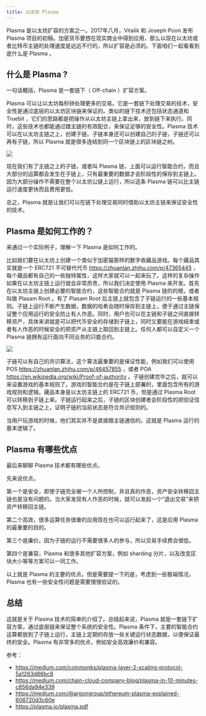 ```yaml
---
title: 以太坊 Plasma
---
```


Plasma 是以太坊扩容的方案之一。2017年八月，Vitalik 和 Joseph Poon 发布 Plasma 项目的初稿。加密货币要想在现实商业中得到应用，那么以现在以太坊或者比特币主链的处理速度是远远不行的，所以扩容是必须的。下面咱们一起看看到底什么是 Plasma 。

## 什么是 Plasma ?

一句话概括，Plasma 是一套链下（ Off-chain ）扩容方案。

Plasma 可以让以太坊每秒钟处理更多的交易。它是一套链下处理交易的技术，安全性是通过底层的以太坊区块链来保证的。类似的链下技术还包括状态通道和 Truebit ，它们的思路都是把操作从以太坊主链上拿出来，放到链下来执行。同时，这些技术也都能通过跟主链的有效配合，来保证足够的安全性。Plasma 技术可以在以太坊主链之上，创建子链。子链本身还可以创建自己的子链，子链还可以再有子链，所以 Plasma 就是很多连结到同一个区块链上的区块链之树。

![](https://happypeter.github.io/images/2018112402.jpg)

现在我们有了主链之上的子链，或者叫 Plasma 链，上面可以运行智能合约，而且大部分的运算都会发生在子链上，只有最重要的数据才会阶段性的保存到主链上。因为大部分操作不需要在整个以太坊公链上运行，所以这条 Plasma 链可以比主链运行速度更快而且费用更低。

总之，Plasma 就是让我们可以在链下处理交易同时借助以太坊主链来保证安全性的技术。

## Plasma 是如何工作的？

来通过一个实际例子，理解一下 Plasma 是如何工作的。

比如我们要在以太坊上创建一个类似于加密猫那样的数字收藏品游戏。每个藏品其实就是一个 ERC721 不可替代代币 https://zhuanlan.zhihu.com/p/47365445 ，每个藏品都有自己的一些独特属性，这样大家就可以一起来玩了。这样的复杂操作如果在以太坊主链上运行就会非常昂贵，所以我们决定使用 Plasma 来开发。首先在以太坊主链上创建必要的智能合约，这些智能合约就是 Plasma 链的的根，或者叫做 Plasam Root 。有了 Plasam Root 后主链上就包含了子链运行的一些基本规则。子链上运行不断产生数据，数据的哈希会随时保存到主链上，便于通过主链保证整个应用运行的安全防止有人作恶。同时，用户也可以在主链和子链之间直接转移资产，具体来讲就是可以把代币安全的存储到子链上，同时又要能在游戏结束或者有人作恶的时候安全的把资产从主链上取回到主链上。任何人都可以自定义一个 Plasma 链拥有运行面向不同业务的只能合约。

![](https://happypeter.github.io/images/2018112401.jpg)

子链可以有自己的共识算法，这个算法最重要的是保证性能，例如我们可以使用 POS https://zhuanlan.zhihu.com/p/46457855 ，或者 POA https://en.wikipedia.org/wiki/Proof-of-authority 。子链创建完毕之后，就可以来设置游戏的基本规则了。游戏的智能合约是在子链上部署的，里面包含所有的游戏规则和逻辑。藏品本身是以太坊主链上的 ERC721 币，但是通过 Plasma Root 可以转移到子链上来。子链运行起来之后，子链的区块创建者会阶段性的把验证信息写入到主链之上，证明子链的当前状态是符合共识规则的。

当用户玩游戏的时候，他们其实并不是直接跟主链通信的。这就是 Plasma 运行的基本逻辑了。

## Plasma 有哪些优点

最后来聊聊 Plasma 技术都有哪些优点。

先来说优点。

第一个是安全，即使子链完全被一个人所控制，并且真的作恶，资产安全转移回主链也是没有问题的。当大家发现有人作恶的时候，就可以发起一个“退出交易”来把资产转移回主链。

第二个高效，很多运算任务很重的应用现在也可以运行起来了，这是应用 Plasma 的最重要的目的。

第三个是廉价。因为子链的运行不需要很多人的参与，所以交易手续费会很低。

第四个是兼容，Plasma 和很多其他扩容方案，例如 sharding 分片，以及改变区块大小等等方案可以一同工作。

以上就是 Plasma 的主要的优点。但是需要提一下的是，考虑到一些极端情况，Plasma 也有一些安全性问题是需要慢慢验证的。

## 总结

这就是关于 Plasma 技术的简单的介绍了。总结起来说，Plasma 就是一套链下扩容方案，通过底层链来保证整个系统的安全性。Plasma 条件下，主要的智能合约运算都放到了子链上运行，主链上定期的存放一些关键运行状态数据，以便保证最终的安全。Plasma 有非常多的优点，例如安全高效廉价和兼容。

参考：

- https://medium.com/coinmonks/plasma-layer-2-scaling-protocol-5a1263d86bc8
- https://medium.com/chain-cloud-company-blog/plasma-in-10-minutes-c856da94e339
- https://medium.com/@argongroup/ethereum-plasma-explained-608720d3c60e
- https://plasma.io/plasma.pdf
